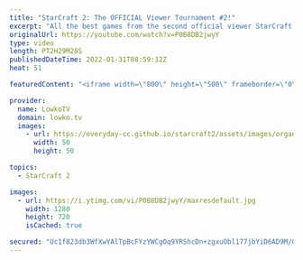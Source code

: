 ```yaml
---
title: "StarCraft 2: The OFFICIAL Viewer Tournament #2!"
excerpt: "All the best games from the second official viewer StarCraft 2 tournament!  00:00:00 Viewer tournament 00:02:52 Game 1 (OoObernOOb vs MrBones) 00:15:31 Game 2 (Iba vs Perseus) 00:28:21 Game 3 (Shren vs TheTobster) 00:43:15 Game 4 (Urono vs Leifur) 00:56:45 Game 5 (Shren vs OoObernOOb) 01:08:30 Game 6"
originalUrl: https://youtube.com/watch?v=P0B8DB2jwyY
type: video
length: PT2H29M28S
publishedDateTime: 2022-01-31T08:59:12Z
heat: 51

featuredContent: "<iframe width=\"800\" height=\"500\" frameborder=\"0\" src=\"https://www.youtube.com/embed/P0B8DB2jwyY\" allow=\"accelerometer; autoplay; encrypted-media; gyroscope; picture-in-picture\" allowfullscreen></iframe>"

provider:
  name: LowkoTV
  domain: lowko.tv
  images:
    - url: https://everyday-cc.github.io/starcraft2/assets/images/organizations/lowko.tv-50x50.jpg
      width: 50
      height: 50

topics:
  - StarCraft 2

images:
  - url: https://i.ytimg.com/vi/P0B8DB2jwyY/maxresdefault.jpg
    width: 1280
    height: 720
    isCached: true

secured: "Uc1f823db3WfXwYAlTpBcFYzYWCgOq9YRShcDn+zgxuObl177jbYiD6AD9M/GMoqQ7zKGMOSrHD7W8L45FvlwsiV+Vt9PZAJAJcLeh7CuQVh0XYzV1YgrRZgAk3lm+DBP6tWuu1GISWZZ+HR0xOfqUYGjfxR/8A2L37cyIX7crYavBPTmsrXO5lOANsWdDOB4f/Y3mt99nPUVZ8VuB4A2/Yzufh7Hiwuf+3wZv4905cPILHvFVd3zQu1lRyK02kL/F/gsGrsP6Erx8hgKtzvf1ku17r0PE6fK3+VIqAFvAlB099KDJHVk/8U8gycHs72oI8UFLkMXjsXDrHBjsEvQl6AoonDBTJ3MtJkJgJJcdoVru2fXgmDMxfobUvhbpLW/CJdmf6t2IRtT8Wwwya1nhadrod9TpYSguLH9OpZPDeBpvjEoXb6ck93Fg3WeUJK;emF6zAGEy4vjAWOzaI+hdA=="
---
```


